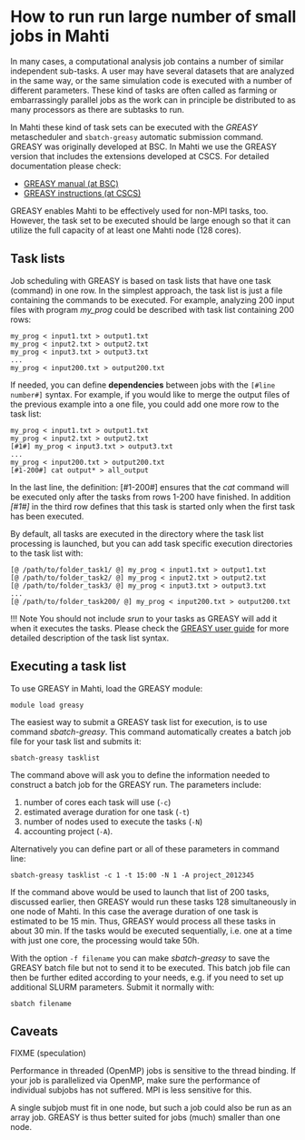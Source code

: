# How to run run large number of small jobs in Mahti

In many cases, a computational analysis job contains a number of similar independent sub-tasks. 
A user may have several datasets that are analyzed in the same way, or the same simulation code 
is executed with a number of different parameters. These kind of tasks are often called as 
farming or embarrassingly parallel jobs as the work can in principle be distributed to as many processors 
as there are subtasks to run. 

In Mahti these kind of task sets can be executed with the *GREASY* metascheduler 
and `sbatch-greasy` automatic submission command. GREASY was originally developed at BSC. 
In Mahti we use the GREASY version that includes the extensions developed at CSCS. 
For detailed documentation please check:

   * [GREASY manual (at BSC)](https://github.com/BSC-Support-Team/GREASY/raw/master/doc/greasy_userguide.pdf)
   * [GREASY instructions (at CSCS) ](https://user.cscs.ch/tools/high_throughput/)
   
GREASY enables Mahti to be effectively used for non-MPI tasks, too. However, the task set to be executed 
should be large enough so that it can utilize the full capacity of at least one Mahti node (128 cores).

   
## Task lists

Job scheduling with GREASY is based on task lists that have one task (command) in one row. In the simplest approach,
the task list is just a file containing the commands to be executed. For example, analyzing 200 input files with program _my_prog_ 
could be described with task list containing 200 rows:
```text
my_prog < input1.txt > output1.txt
my_prog < input2.txt > output2.txt
my_prog < input3.txt > output3.txt
...
my_prog < input200.txt > output200.txt
```

If needed, you can define **dependencies** between jobs with the `[#line number#]`
syntax. For example, if you would like to merge the output files of the previous 
example into a one file, you could add one more row to the task list:

```text
my_prog < input1.txt > output1.txt
my_prog < input2.txt > output2.txt
[#1#] my_prog < input3.txt > output3.txt
...
my_prog < input200.txt > output200.txt
[#1-200#] cat output* > all_output
```
In the last line, the definition:
[#1-200#] ensures that the _cat_ command will be executed only after the tasks from rows 1-200 have finished.
In addition _[#1#]_ in the third row defines that this task is started only when the first task has been executed. 

By default, all tasks are executed in the directory where the task list processing 
is launched, but you can add task specific execution directories to the task list with:

```text
[@ /path/to/folder_task1/ @] my_prog < input1.txt > output1.txt
[@ /path/to/folder_task2/ @] my_prog < input2.txt > output2.txt
[@ /path/to/folder_task3/ @] my_prog < input3.txt > output3.txt
...
[@ /path/to/folder_task200/ @] my_prog < input200.txt > output200.txt
```
!!! Note 
    You should not include _srun_ to your tasks as GREASY will add it when it executes the tasks. 
    Please check the [GREASY user guide](https://github.com/BSC-Support-Team/GREASY/raw/master/doc/greasy_userguide.pdf) for more detailed 
    description of the task list syntax.

## Executing a task list

To use GREASY in Mahti, load the GREASY module:
```text
module load greasy
```
The easiest way to submit a GREASY task list for execution, is to use command _sbatch-greasy_.
This command automatically creates a batch job file for your task list and submits it:
```text
sbatch-greasy tasklist
```
The command above will ask you to define the information needed to construct a batch job for the GREASY run. 
The parameters include: 
   1. number of cores each task will use (`-c`)
   2. estimated average duration for one task (`-t`)
   3. number of nodes used to execute the tasks (`-N`)
   4. accounting project (`-A`).

Alternatively you can define part or all of these parameters in command line:
```text
sbatch-greasy tasklist -c 1 -t 15:00 -N 1 -A project_2012345
```
If the command above would be used to launch that list of 200 tasks, discussed earlier,
then GREASY would run these tasks 128 simultaneously in one node of Mahti. In this case the average
duration of one task is estimated to be 15 min. Thus, GREASY would process all these tasks in about 30 min.
If the tasks would be executed sequentially, i.e. one at a time with just one core, the processing would take 50h.

With the option `-f filename` you can make _sbatch-greasy_ to save the GREASY batch
file but not to send it to be executed. This batch job file can then be further 
edited according to your needs, e.g. if you need to set up additional SLURM parameters.
Submit it normally with:
```text
sbatch filename
```

## Caveats

FIXME (speculation)

Performance in threaded (OpenMP) jobs is sensitive to the thread binding. If your job is parallelized
via OpenMP, make sure the performance of individual subjobs has not suffered. MPI is less sensitive
for this.

A single subjob must fit in one node, but such a job could also be run as an array job. GREASY is thus
better suited for jobs (much) smaller than one node.










